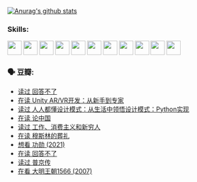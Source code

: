 
[![Anurag's github stats](https://github-readme-stats.vercel.app/api?username=w940853815)](https://github.com/anuraghazra/github-readme-stats)

### Skills:

<code><img height="32" src="https://cdn.jsdelivr.net/npm/simple-icons@v5/icons/python.svg"></code>
<code><img height="32" src="https://cdn.jsdelivr.net/npm/simple-icons@v5/icons/javascript.svg"></code>
<code><img height="32" src="https://cdn.jsdelivr.net/npm/simple-icons@v5/icons/django.svg"></code>
<code><img height="32" src="https://cdn.jsdelivr.net/npm/simple-icons@v5/icons/flask.svg"></code>
<code><img height="32" src="https://cdn.jsdelivr.net/npm/simple-icons@v5/icons/vuetify.svg"></code>
<code><img height="32" src="https://cdn.jsdelivr.net/npm/simple-icons@v5/icons/git.svg"></code>
<code><img height="32" src="https://cdn.jsdelivr.net/npm/simple-icons@v5/icons/docker.svg"></code>
<code><img height="32" src="https://cdn.jsdelivr.net/npm/simple-icons@v5/icons/postgresql.svg"></code>
<code><img height="32" src="https://cdn.jsdelivr.net/npm/simple-icons@v5/icons/elasticsearch.svg"></code>
<code><img height="32" src="https://cdn.jsdelivr.net/npm/simple-icons@v5/icons/macos.svg"></code>
<code><img height="32" src="https://cdn.jsdelivr.net/npm/simple-icons@v5/icons/linux.svg"></code>

### 🗣 豆瓣:

<!-- DOUBAN-ACTIVITIES:START -->
- [读过 回答不了](https://www.douban.com/people/136069238/status/3812155932/?_i=48873162)
- [在读 Unity AR/VR开发：从新手到专家](https://www.douban.com/people/136069238/status/3810864648/?_i=48873162)
- [读过 人人都懂设计模式：从生活中领悟设计模式：Python实现](https://www.douban.com/people/136069238/status/3806334005/?_i=48873162)
- [在读 论中国](https://www.douban.com/people/136069238/status/3805671678/?_i=48873162)
- [读过 工作、消费主义和新穷人](https://www.douban.com/people/136069238/status/3803834644/?_i=48873162)
- [在读 穆斯林的葬礼](https://www.douban.com/people/136069238/status/3802824932/?_i=48873162)
- [想看 功勋‎ (2021)](https://www.douban.com/people/136069238/status/3802127044/?_i=48873162)
- [在读 回答不了](https://www.douban.com/people/136069238/status/3802078489/?_i=48873162)
- [读过 普京传](https://www.douban.com/people/136069238/status/3802076688/?_i=48873162)
- [在看 大明王朝1566‎ (2007)](https://www.douban.com/people/136069238/status/3800275133/?_i=48873162)
<!-- DOUBAN-ACTIVITIES:END -->
<!--
**w940853815/w940853815** is a ✨ _special_ ✨ repository because its `README.md` (this file) appears on your GitHub profile.

Here are some ideas to get you started:

- 🔭 I’m currently working on ...
- 🌱 I’m currently learning ...
- 👯 I’m looking to collaborate on ...
- 🤔 I’m looking for help with ...
- 💬 Ask me about ...
- 📫 How to reach me: ...
- 😄 Pronouns: ...
- ⚡ Fun fact: ...
-->

